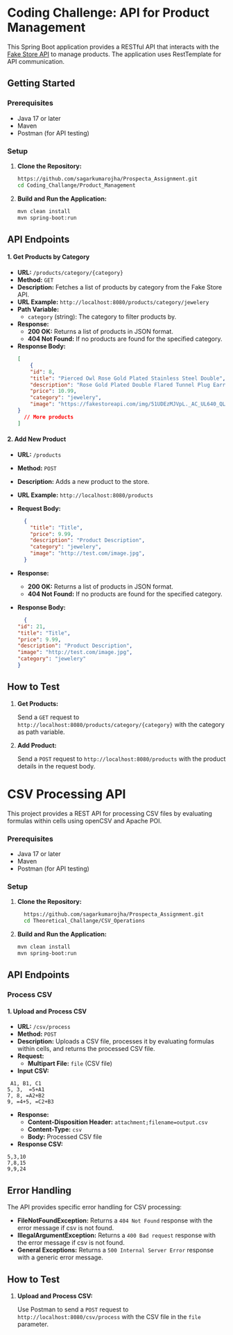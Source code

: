 # Coding Challenge: API for Product Management

This Spring Boot application provides a RESTful API that interacts with the [Fake Store API](https://fakestoreapi.com/) to manage products. The application uses RestTemplate for API communication.

## Getting Started

### Prerequisites

- Java 17 or later
- Maven
- Postman (for API testing)

### Setup

1. **Clone the Repository:**

    ```bash
    https://github.com/sagarkumarojha/Prospecta_Assignment.git
    cd Coding_Challange/Product_Management
    ```
2. **Build and Run the Application:**

    ```bash
    mvn clean install
    mvn spring-boot:run
    ```

## API Endpoints

#### 1. Get Products by Category

- **URL:** `/products/category/{category}`
- **Method:** `GET`
- **Description:** Fetches a list of products by category from the Fake Store API.
- **URL Example:** `http://localhost:8080/products/category/jewelery`
- **Path Variable:**
  - `category` (string): The category to filter products by.
- **Response:**
  - **200 OK:** Returns a list of products in JSON format.
  - **404 Not Found:** If no products are found for the specified category.
- **Response Body:**
    ```json
    [
        {
        "id": 8,
        "title": "Pierced Owl Rose Gold Plated Stainless Steel Double",
        "description": "Rose Gold Plated Double Flared Tunnel Plug Earrings. Made of 316L Stainless Steel",
        "price": 10.99,
        "category": "jewelery",
        "image": "https://fakestoreapi.com/img/51UDEzMJVpL._AC_UL640_QL65_ML3_.jpg"
    }
      // More products
    ]
    ```

#### 2. Add New Product
- **URL:** `/products`
- **Method:** `POST`
- **Description:** Adds a new product to the store.
- **URL Example:** `http://localhost:8080/products`
- **Request Body:**

    ```json
      {
        "title": "Title",
        "price": 9.99,
        "description": "Product Description",
        "category": "jewelery",
        "image": "http://test.com/image.jpg",
      }
    ```

- **Response:**
  - **200 OK:** Returns a list of products in JSON format.
  - **404 Not Found:** If no products are found for the specified category.
- **Response Body:**

    ```json
      {
    "id": 21,
    "title": "Title",
    "price": 9.99,
    "description": "Product Description",
    "image": "http://test.com/image.jpg",
    "category": "jewelery"
    }
    ```

## How to Test
1. **Get Products:**

    Send a `GET` request to `http://localhost:8080/products/category/{category}` with the category as path variable.

2. **Add Product:**

    Send a `POST` request to `http://localhost:8080/products` with the product details in the request body.


# CSV Processing API

This project provides a REST API for processing CSV files by evaluating formulas within cells using openCSV and Apache POI.

### Prerequisites

- Java 17 or later
- Maven
- Postman (for API testing)

### Setup

1. **Clone the Repository:**

    ```bash
      https://github.com/sagarkumarojha/Prospecta_Assignment.git    
      cd Theoretical_Challange/CSV_Operations
    ```

2. **Build and Run the Application:**

    ```bash
    mvn clean install
    mvn spring-boot:run
    ```

## API Endpoints

### Process CSV

#### 1. Upload and Process CSV

- **URL:** `/csv/process`
- **Method:** `POST`
- **Description:** Uploads a CSV file, processes it by evaluating formulas within cells, and returns the processed CSV file.
- **Request:**
  - **Multipart File:** `file` (CSV file)
- **Input CSV:**
 ```
  A1, B1, C1
 5, 3,  =5+A1
 7, 8, =A2+B2
 9, =4+5, =C2+B3

 ```
- **Response:**
  - **Content-Disposition Header:** `attachment;filename=output.csv`
  - **Content-Type:** `csv`
  - **Body:** Processed CSV file
- **Response CSV:**
 ```
 5,3,10
 7,8,15
 9,9,24

 ```

## Error Handling

The API provides specific error handling for CSV processing:

- **FileNotFoundException:** Returns a `404 Not Found` response with the error message if csv is not found.
- **IllegalArgumentException:** Returns a `400 Bad request` response with the error message if csv is not found.
- **General Exceptions:** Returns a `500 Internal Server Error` response with a generic error message.

## How to Test

1. **Upload and Process CSV:**

    Use Postman to send a `POST` request to `http://localhost:8080/csv/process` with the CSV file in the `file` parameter.

